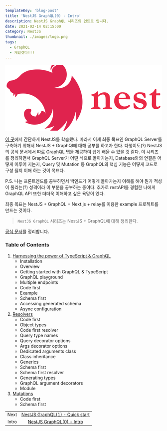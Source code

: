 ```yaml
---
templateKey: 'blog-post'
title: 'NestJS GraphQL(0) - Intro'
description: NestJS GraphQL 시리즈의 인트로 입니다.
date: 2021-02-14 02:15:00
category: NestJS
thumbnail: ./images/logo.png
tags:
  - GraphQL
  - 재밌겟다!!!
---
```


![NestJS Logo](./images/logo.png)

[이 곳](https://uchanlee.dev/nestjs/overview/0/)에서 간단하게 NestJS를 학습했다. 따라서 이제 최종 목표인 GraphQL Server를 구축하기 위해서 NestJS + GraphQl에 대해 공부를 하고자 한다. 다행이도(?) NestJS의 공식 문서에서 따로 GraphQL 탭을 제공하여 쉽게 배울 수 있을 것 같다. 이 시리즈를 정리하면서 GraphQL Server가 어떤 식으로 돌아가는지, Database와의 연결은 어떻게 이루어 지는지, Query 및 Mutation 등 GraphQL의 핵심 기능은 어떻게 코드로 구성 될지 이해 하는 것이 목표다.

P.S. 나는 프론트엔드를 공부하면서 백엔드가 어떻게 돌아가는지 이해를 해야 뭔가 적성이 풀리는(?) 성격이라 이 부분을 공부하는 중이다. 추가로 restAPI를 경험한 나에게 GraphQL API 또한 더더욱 이해하고 싶은 욕망이 있다.

최종 목표는 NestJS + GraphQL + Next.js + relay를 이용한 example 프로젝트를 만드는 것이다.

> `NestJS GraphQL` 시리즈는 NestJS + GraphQL에 대해 정리한다.

[공식 문서](https://docs.nestjs.com/graphql/quick-start)를 정리합니다.

### Table of Contents

1. [Harnessing the power of TypeScript & GraphQL](https://uchanlee.dev/NestJS/GraphQL/1/)
   - Installation
   - Overview
   - Getting started with GraphQL & TypeScript
   - GraphQL playground
   - Multiple endpoints
   - Code first
   - Example
   - Schema first
   - Accessing generated schema
   - Async configuration
2. [Resolvers](https://uchanlee.dev/NestJS/GraphQL/2/)
   - Code first
   - Object types
   - Code first resolver
   - Query type names
   - Query decorator options
   - Args decorator options
   - Dedicated arguments class
   - Class inheritance
   - Generics
   - Schema first
   - Schema first resolver
   - Generating types
   - GraphQL argument decorators
   - Module
3. [Mutations](https://uchanlee.dev/NestJS/GraphQL/3/)
   - Code first
   - Schema first

|       |                                                                          |
| :---: | :----------------------------------------------------------------------: |
| Next  | [NestJS GraphQL(1) - Quick start](https://uchanlee.dev/NestJS/GraphQL/1) |
| Intro |   [NestJS GraphQL(0) - Intro](https://uchanlee.dev/NestJS/GraphQL/0/)    |
